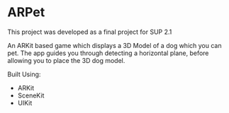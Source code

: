 # ARPet

This project was developed as a final project for SUP 2.1

An ARKit based game which displays a 3D Model of a dog which you can pet. The app guides you through detecting a horizontal plane, before allowing you to place the 3D dog model. 

Built Using:
- ARKit
- SceneKit
- UIKit
